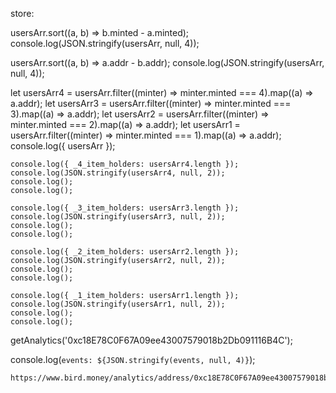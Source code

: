 store:

usersArr.sort((a, b) => b.minted - a.minted);
  console.log(JSON.stringify(usersArr, null, 4));

  usersArr.sort((a, b) => a.addr - b.addr);
  console.log(JSON.stringify(usersArr, null, 4));

  let usersArr4 = usersArr.filter((minter) => minter.minted === 4).map((a) => a.addr);
  let usersArr3 = usersArr.filter((minter) => minter.minted === 3).map((a) => a.addr);
  let usersArr2 = usersArr.filter((minter) => minter.minted === 2).map((a) => a.addr);
  let usersArr1 = usersArr.filter((minter) => minter.minted === 1).map((a) => a.addr);
  console.log({ usersArr });

    console.log({ _4_item_holders: usersArr4.length });
    console.log(JSON.stringify(usersArr4, null, 2));
    console.log();
    console.log();

    console.log({ _3_item_holders: usersArr3.length });
    console.log(JSON.stringify(usersArr3, null, 2));
    console.log();
    console.log();

    console.log({ _2_item_holders: usersArr2.length });
    console.log(JSON.stringify(usersArr2, null, 2));
    console.log();
    console.log();

    console.log({ _1_item_holders: usersArr1.length });
    console.log(JSON.stringify(usersArr1, null, 2));
    console.log();
    console.log();

 getAnalytics('0xc18E78C0F67A09ee43007579018b2Db091116B4C');

  console.log(`events: ${JSON.stringify(events, null, 4)}`);

    https://www.bird.money/analytics/address/0xc18E78C0F67A09ee43007579018b2Db091116B4C
